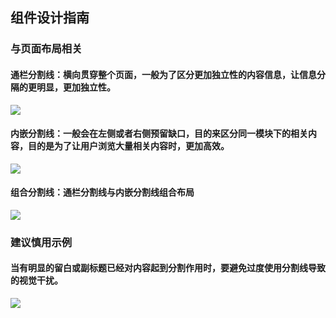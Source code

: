 ## 组件设计指南


### 与页面布局相关

#### 通栏分割线：横向贯穿整个页面，一般为了区分更加独立性的内容信息，让信息分隔的更明显，更加独立性。


![](https://tdesign.gtimg.com/site/design/20210322143841.png)

#### 内嵌分割线：一般会在左侧或者右侧预留缺口，目的来区分同一模块下的相关内容，目的是为了让用户浏览大量相关内容时，更加高效。


![](https://tdesign.gtimg.com/site/design/20210322143842.png)

#### 组合分割线：通栏分割线与内嵌分割线组合布局
![](https://tdesign.gtimg.com/site/design/20210322144002.png)



### 建议慎用示例

#### 当有明显的留白或副标题已经对内容起到分割作用时，要避免过度使用分割线导致的视觉干扰。


![](https://tdesign.gtimg.com/site/design/20210419113502.png)

